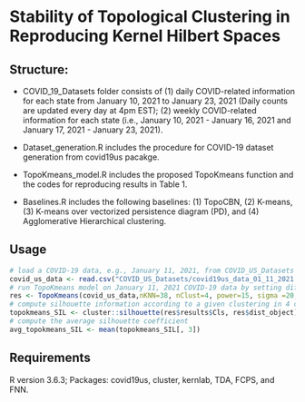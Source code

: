 # Stability of Topological Clustering in Reproducing Kernel Hilbert Spaces

## Structure:
* COVID_19_Datasets folder consists of (1) daily COVID-related information for each state from January 10, 2021 to January 23, 2021 (Daily counts are updated every day at 4pm EST); (2) weekly COVID-related information for each state (i.e., January 10, 2021 - January 16, 2021 and January 17, 2021 - January 23, 2021).

* Dataset_generation.R includes the procedure for COVID-19 dataset generation from covid19us pacakge.

* TopoKmeans_model.R includes the proposed TopoKmeans function and the codes for reproducing results in Table 1.

* Baselines.R includes the following baselines: (1) TopoCBN, (2) K-means, (3) K-means over vectorized persistence diagram (PD), and (4) Agglomerative Hierarchical clustering.

## Usage
```R
# load a COVID-19 data, e.g., January 11, 2021, from COVID_US_Datasets folder
covid_us_data <- read.csv("COVID_US_Datasets/covid19us_data_01_11_2021.csv",row.names = 1)
# run TopoKmeans model on January 11, 2021 COVID-19 data by setting different hyperparameters
res <- TopoKmeans(covid_us_data,nKNN=38, nClust=4, power=15, sigma =20, preserveOrdering=FALSE, null_dim = TRUE, first_dim = FALSE) 
# compute silhouette information according to a given clustering in 4 clusters
topokmeans_SIL <- cluster::silhouette(res$results$Cls, res$dist_object)
# compute the average silhouette coefficient
avg_topokmeans_SIL <- mean(topokmeans_SIL[, 3])
```

## Requirements
R version 3.6.3; Packages: covid19us, cluster, kernlab, TDA, FCPS, and FNN.
